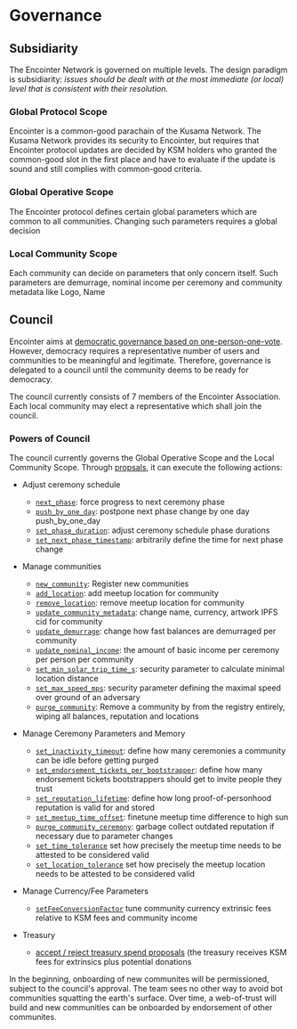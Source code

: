 # Governance

## Subsidiarity

The Encointer Network is governed on multiple levels. 
The design paradigm is subsidiarity: *issues should be dealt with at the most immediate (or local) level that is consistent with their resolution.*

### Global Protocol Scope

Encointer is a common-good parachain of the Kusama Network. The Kusama Network provides its security to Encointer, but requires that Encointer protocol updates are decided by KSM holders who granted the common-good slot in the first place and have to evaluate if the update is sound and still complies with common-good criteria. 

### Global Operative Scope

The Encointer protocol defines certain global parameters which are common to all communities. Changing such parameters requires a global decision

### Local Community Scope

Each community can decide on parameters that only concern itself. Such parameters are demurrage, nominal income per ceremony and community metadata like Logo, Name

## Council

Encointer aims at [democratic governance based on one-person-one-vote](./protocol-democracy.md). However, democracy requires a representative number of users and communities to be meaningful and legitimate.
Therefore, governance is delegated to a council until the community deems to be ready for democracy. 

The council currently consists of 7 members of the Encointer Association. Each local community may elect a representative which shall join the council.

### Powers of Council

The council currently governs the Global Operative Scope and the Local Community Scope. Through [propsals](https://encointer.subscan.io/event?module=collective&event=all), it can execute the following actions:

* Adjust ceremony schedule
    * [`next_phase`](https://github.com/encointer/pallets/blob/91cbd7c9c0d47c4a80c096d3b2b501625a6bb724/scheduler/src/lib.rs#L151): force progress to next ceremony phase
    * [`push_by_one_day`](push_by_one_day): postpone next phase change by one day push_by_one_day
    * [`set_phase_duration`](https://github.com/encointer/pallets/blob/91cbd7c9c0d47c4a80c096d3b2b501625a6bb724/scheduler/src/lib.rs#L173): adjust ceremony schedule phase durations
    * [`set_next_phase_timestamp`](https://github.com/encointer/pallets/blob/91cbd7c9c0d47c4a80c096d3b2b501625a6bb724/scheduler/src/lib.rs#L184): arbitrarily define the time for next phase change
* Manage communities
    * [`new_community`](https://github.com/encointer/pallets/blob/91cbd7c9c0d47c4a80c096d3b2b501625a6bb724/communities/src/lib.rs#L76): Register new communities
    * [`add_location`](https://github.com/encointer/pallets/blob/91cbd7c9c0d47c4a80c096d3b2b501625a6bb724/communities/src/lib.rs#L143): add meetup location for community
    * [`remove_location`](https://github.com/encointer/pallets/blob/91cbd7c9c0d47c4a80c096d3b2b501625a6bb724/communities/src/lib.rs#L189): remove meetup location for community
    * [`update_community_metadata`](https://github.com/encointer/pallets/blob/91cbd7c9c0d47c4a80c096d3b2b501625a6bb724/communities/src/lib.rs#L214): change name, currency, artwork IPFS cid for community
    * [`update_demurrage`](https://github.com/encointer/pallets/blob/91cbd7c9c0d47c4a80c096d3b2b501625a6bb724/communities/src/lib.rs#L238): change how fast balances are demurraged per community
    * [`update_nominal_income`](https://github.com/encointer/pallets/blob/91cbd7c9c0d47c4a80c096d3b2b501625a6bb724/communities/src/lib.rs#L258): the amount of basic income per ceremony per person per community
    * [`set_min_solar_trip_time_s`](https://github.com/encointer/pallets/blob/91cbd7c9c0d47c4a80c096d3b2b501625a6bb724/communities/src/lib.rs#L279): security parameter to calculate minimal location distance
    * [`set_max_speed_mps`](https://github.com/encointer/pallets/blob/91cbd7c9c0d47c4a80c096d3b2b501625a6bb724/communities/src/lib.rs#L289): security parameter defining the maximal speed over ground of an adversary
    * [`purge_community`](https://github.com/encointer/pallets/blob/91cbd7c9c0d47c4a80c096d3b2b501625a6bb724/communities/src/lib.rs#L299): Remove a community by from the registry entirely, wiping all balances, reputation and locations
* Manage Ceremony Parameters and Memory
    * [`set_inactivity_timeout`](https://github.com/encointer/pallets/blob/91cbd7c9c0d47c4a80c096d3b2b501625a6bb724/ceremonies/src/lib.rs#L386): define how many ceremonies a community can be idle before getting purged
    * [`set_endorsement_tickets_per_bootstrapper`](https://github.com/encointer/pallets/blob/91cbd7c9c0d47c4a80c096d3b2b501625a6bb724/ceremonies/src/lib.rs#L396): define how many endorsement tickets bootstrappers should get to invite people they trust
    * [`set_reputation_lifetime`](https://github.com/encointer/pallets/blob/91cbd7c9c0d47c4a80c096d3b2b501625a6bb724/ceremonies/src/lib.rs#L396): define how long proof-of-personhood reputation is valid for and stored
    * [`set_meetup_time_offset`](https://github.com/encointer/pallets/blob/91cbd7c9c0d47c4a80c096d3b2b501625a6bb724/ceremonies/src/lib.rs#L396): finetune meetup time difference to high sun
    * [`purge_community_ceremony`](https://github.com/encointer/pallets/blob/f37679a922a675f7a98a9006704d32fe6c3874ec/ceremonies/src/lib.rs#L451): garbage collect outdated reputation if necessary due to parameter changes
    * [`set_time_tolerance`](https://github.com/encointer/pallets/blob/1d52b0775471270bbcb42686f02555d5367aa68f/ceremonies/src/lib.rs#L452) set how precisely the meetup time needs to be attested to be considered valid
    * [`set_location_tolerance`](https://github.com/encointer/pallets/blob/1d52b0775471270bbcb42686f02555d5367aa68f/ceremonies/src/lib.rs#L464) set how precisely the meetup location needs to be attested to be considered valid
* Manage Currency/Fee Parameters
    * [`setFeeConversionFactor`](https://github.com/encointer/pallets/blob/1d52b0775471270bbcb42686f02555d5367aa68f/balances/src/lib.rs#L104) tune community currency extrinsic fees relative to KSM fees and community income

* Treasury
    * [accept / reject treasury spend proposals](https://github.com/encointer/encointer-parachain/pull/100) (the treasury receives KSM fees for extrinsics plus potential donations

In the beginning, onboarding of new communites will be permissioned, subject to the council's approval. 
The team sees no other way to avoid bot communities squatting the earth's surface. 
Over time, a web-of-trust will build and new communities can be onboarded by endorsement of other communites.

